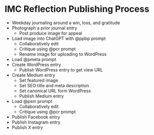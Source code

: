 # IMC Reflection Publishing Process

- Weekday journaling around a win, loss, and gratitude
- Photograph a prior journal entry
  - Post produce image for appeal
- Load image into ChatGPT with @ppbp prompt
  - Collaboratively edit
  - Critique using @pcr prompt
  - Rename image for uploading to WordPress
- Load @pmeta prompt
- Create WordPress entry
  - Publish WordPress entry to get view URL
- Create Medium entry
  - Set featured image
  - Set SEO title and meta description
  - Set canonical URL form WordPress
  - Publish Medium entry
- Load @psm prompt
  - Collaboratively edit
  - Critique using @pcr prompt
- Publish Facebook entry
- Publish Instagram entry
- Publish X entry
